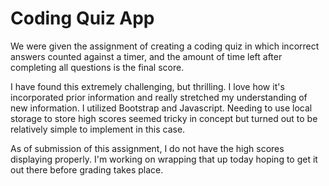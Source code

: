 # Coding Quiz App

We were given the assignment of creating a coding quiz in which incorrect answers counted against a timer, and the amount of time left after completing all questions is the final score. 

I have found this extremely challenging, but thrilling. I love how it's incorporated prior information and really stretched my understanding of new information. I utilized Bootstrap and Javascript. Needing to use local storage to store high scores seemed tricky in concept but turned out to be relatively simple to implement in this case. 

As of submission of this assignment, I do not have the high scores displaying properly. I'm working on wrapping that up today hoping to get it out there before grading takes place. 

